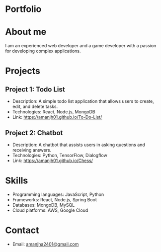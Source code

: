 # Portfolio

# About me
I am an experienced web developer and a game developer with a passion for developing complex applications.

# Projects
## Project 1: Todo List
* Description: A simple todo list application that allows users to create, edit, and delete tasks.
* Technologies: React, Node.js, MongoDB
* Link: <https://amanjh01.github.io/To-Do-List/>

## Project 2: Chatbot
* Description: A chatbot that assists users in asking questions and receiving answers.
* Technologies: Python, TensorFlow, Dialogflow
* Link: <https://amanjh01.github.io/Chess/>

# Skills
* Programming languages: JavaScript, Python
* Frameworks: React, Node.js, Spring Boot
* Databases: MongoDB, MySQL
* Cloud platforms: AWS, Google Cloud

# Contact
* Email: amanjha2401@gmail.com 
